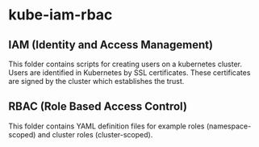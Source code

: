 # kube-iam-rbac

## IAM (Identity and Access Management)
This folder contains scripts for creating users on a kubernetes cluster.  Users are identified in Kubernetes by SSL certificates.  These certificates are signed by the cluster which establishes the trust.

## RBAC (Role Based Access Control)
This folder contains YAML definition files for example roles (namespace-scoped) and cluster roles (cluster-scoped).
